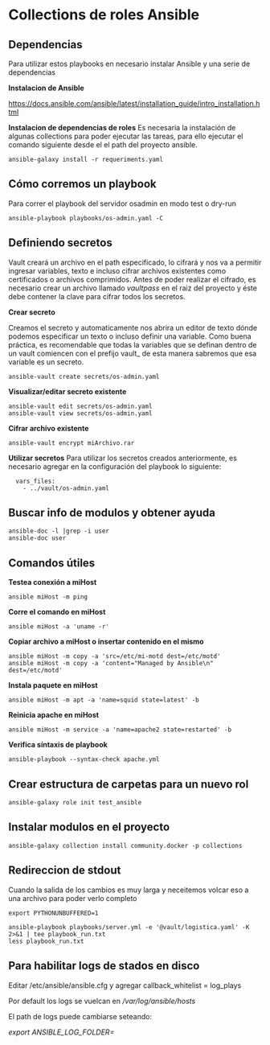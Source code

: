 # Collections de roles Ansible

## Dependencias
Para utilizar estos playbooks en necesario instalar Ansible y una serie de dependencias

**Instalacion de Ansible**

https://docs.ansible.com/ansible/latest/installation_guide/intro_installation.html

**Instalacion de dependencias de roles**
Es necesaria la instalación de algunas collections para poder ejecutar las tareas, para ello ejecutar el comando siguiente desde el el path del proyecto ansible.
```
ansible-galaxy install -r requeriments.yaml
```

## Cómo corremos un playbook
Para correr el playbook del servidor osadmin en modo test o dry-run

```
ansible-playbook playbooks/os-admin.yaml -C
```

## Definiendo secretos
Vault creará un archivo en el path especificado, lo cifrará y nos va a permitir ingresar variables, texto e incluso cifrar archivos existentes como certificados o archivos comprimidos. Antes de poder realizar el cifrado, es necesario crear un archivo llamado _vaultpass_ en el raiz del proyecto y éste debe contener la clave para cifrar todos los secretos.


**Crear secreto**

Creamos el secreto y automaticamente nos abrira un editor de texto dónde podemos especificar un texto o incluso definir una variable. Como buena práctica, es recomendable que todas la variables que se definan dentro de un vault comiencen con el prefijo vault_ de esta manera sabremos que esa variable es un secreto.

```
ansible-vault create secrets/os-admin.yaml
```

**Visualizar/editar secreto existente**

```
ansible-vault edit secrets/os-admin.yaml
ansible-vault view secrets/os-admin.yaml
```

**Cifrar archivo existente**

```
ansible-vault encrypt miArchivo.rar
```

**Utilizar secretos**
Para utilizar los secretos creados anteriormente, es necesario agregar en la configuración del playbook lo siguiente:


```
  vars_files:
    - ../vault/os-admin.yaml
```
## Buscar info de modulos y obtener ayuda

```
ansible-doc -l |grep -i user
ansible-doc user
```

## Comandos útiles

**Testea conexión a miHost**

```
ansible miHost -m ping
```

**Corre el comando en miHost**

```
ansible miHost -a 'uname -r'
```

**Copiar archivo a miHost o insertar contenido en el mismo**

```
ansible miHost -m copy -a 'src=/etc/mi-motd dest=/etc/motd'
ansible miHost -m copy -a 'content="Managed by Ansible\n" dest=/etc/motd'
```

**Instala paquete en miHost**

```
ansible miHost -m apt -a 'name=squid state=latest' -b
```

**Reinicia apache en miHost**

```
ansible miHost -m service -a 'name=apache2 state=restarted' -b
```

**Verifica síntaxis de playbook**
```
ansible-playbook --syntax-check apache.yml
```

## Crear estructura de carpetas para un nuevo rol

```
ansible-galaxy role init test_ansible
```

## Instalar modulos en el proyecto

```
ansible-galaxy collection install community.docker -p collections
```
## Redireccion de stdout
Cuando la salida de los cambios es muy larga y neceitemos volcar eso a una archivo para poder verlo completo


```
export PYTHONUNBUFFERED=1

ansible-playbook playbooks/server.yml -e '@vault/logistica.yaml' -K 2>&1 | tee playbook_run.txt
less playbook_run.txt
```

## Para habilitar logs de stados en disco
Editar /etc/ansible/ansible.cfg y agregar
callback_whitelist = log_plays

Por default los logs se vuelcan en _/var/log/ansible/hosts_

El path de logs puede cambiarse seteando:

_export ANSIBLE_LOG_FOLDER=_

